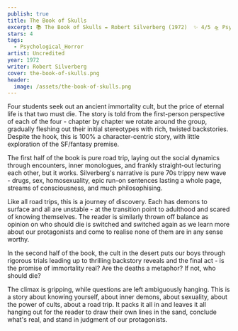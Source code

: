 ```yaml
---
publish: true
title: The Book of Skulls
excerpt: 📚 The Book of Skulls ✒️ Robert Silverberg (1972)  ✨ 4/5 🛸 Psychological horror 🖌️ Uncredited
stars: 4
tags:
  - Psychological_Horror
artist: Uncredited
year: 1972
writer: Robert Silverberg
cover: the-book-of-skulls.png
header:
  image: /assets/the-book-of-skulls.png
---
```

Four students seek out an ancient immortality cult, but the price of eternal life is that two must die. The story is told from the first-person perspective of each of the four - chapter by chapter we rotate around the group, gradually fleshing out their initial stereotypes with rich, twisted backstories. Despite the hook, this is 100% a character-centric story, with little exploration of the SF/fantasy premise.    
  
The first half of the book is pure road trip, laying out the social dynamics through encounters, inner monologues, and frankly straight-out lecturing each other, but it works. Silverberg's narrative is pure 70s trippy new wave - drugs, sex, homosexuality, epic run-on sentences lasting a whole page, streams of consciousness, and much philosophising.  
  
Like all road trips, this is a journey of discovery. Each has demons to surface and all are unstable - at the transition point to adulthood and scared of knowing themselves. The reader is similarly thrown off balance as opinion on who should die is switched and switched again as we learn more about our protagonists and come to realise none of them are in any sense worthy.   
  
In the second half of the book, the cult in the desert puts our boys through rigorous trials leading up to thrilling backstory reveals and the final act - is the promise of immortality real? Are the deaths a metaphor? If not, who should die?  
  
The climax is gripping, while questions are left ambiguously hanging. This is a story about knowing yourself, about inner demons, about sexuality, about the power of cults, about a road trip. It packs it all in and leaves it all hanging out for the reader to draw their own lines in the sand, conclude what's real, and stand in judgment of our protagonists.